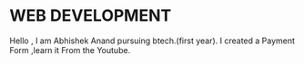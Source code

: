 # WEB DEVELOPMENT 
Hello , I am Abhishek Anand pursuing btech.(first year).
I created a Payment Form ,learn it From the Youtube.

